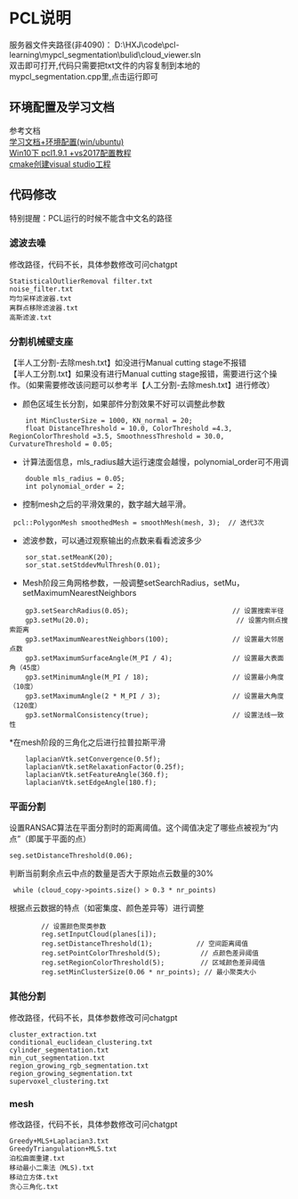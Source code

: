 # PCL说明
服务器文件夹路径(非4090)： D:\HXJ\code\pcl-learning\mypcl_segmentation\bulid\cloud_viewer.sln  
双击即可打开,代码只需要把txt文件的内容复制到本地的mypcl_segmentation.cpp里,点击运行即可 
## 环境配置及学习文档
参考文档  
[学习文档+环境配置(win/ubuntu)](https://www.yuque.com/huangzhongqing/pcl/lnilhi)  
[Win10下 pcl1.9.1 +vs2017配置教程](https://blog.csdn.net/WXG1011/article/details/126779692?ops_request_misc=%257B%2522request%255Fid%2522%253A%2522172287791716800186516374%2522%252C%2522scm%2522%253A%252220140713.130102334.pc%255Fblog.%2522%257D&request_id=172287791716800186516374&biz_id=0&utm_medium=distribute.pc_search_result.none-task-blog-2~blog~first_rank_ecpm_v1~times_rank-6-126779692-null-null.nonecase&utm_term=windows%20%E5%AE%89%E8%A3%85PCL%E5%BA%931.9.1&spm=1018.2226.3001.4450)  
[cmake创建visual studio工程](https://blog.csdn.net/m0_46384757/article/details/121753149?ops_request_misc=%257B%2522request%255Fid%2522%253A%2522172288104516800182710894%2522%252C%2522scm%2522%253A%252220140713.130102334..%2522%257D&request_id=172288104516800182710894&biz_id=0&utm_medium=distribute.pc_search_result.none-task-blog-2~all~sobaiduend~default-1-121753149-null-null.142^v100^control&utm_term=cmake%E5%88%9B%E5%BB%BAVS%E9%A1%B9%E7%9B%AE&spm=1018.2226.3001.4187)  

## 代码修改
特别提醒：PCL运行的时候不能含中文名的路径
### 滤波去噪
修改路径，代码不长，具体参数修改可问chatgpt
```
StatisticalOutlierRemoval filter.txt
noise_filter.txt
均匀采样滤波器.txt
离群点移除滤波器.txt
高斯滤波.txt
```  
### 分割机械壁支座
【半人工分割-去除mesh.txt】如没进行Manual cutting stage不报错  
【半人工分割.txt】如果没有进行Manual cutting stage报错，需要进行这个操作。（如果需要修改该问题可以参考半【人工分割-去除mesh.txt】进行修改）  

* 颜色区域生长分割，如果部件分割效果不好可以调整此参数  
```
    int MinClusterSize = 1000, KN_normal = 20;
    float DistanceThreshold = 10.0, ColorThreshold =4.3, RegionColorThreshold =3.5, SmoothnessThreshold = 30.0, CurvatureThreshold = 0.05;
```  
* 计算法面信息，mls_radius越大运行速度会越慢，polynomial_order可不用调
```
    double mls_radius = 0.05;
    int polynomial_order = 2;
```  
* 控制mesh之后的平滑效果的，数字越大越平滑。
```
 pcl::PolygonMesh smoothedMesh = smoothMesh(mesh, 3);  // 迭代3次
``` 
* 滤波参数，可以通过观察输出的点数来看看滤波多少
```
    sor_stat.setMeanK(20);
    sor_stat.setStddevMulThresh(0.01);
``` 
* Mesh阶段三角网格参数，一般调整setSearchRadius，setMu，setMaximumNearestNeighbors
```
    gp3.setSearchRadius(0.05);                          // 设置搜索半径
    gp3.setMu(20.0);                                     // 设置内侧点搜索距离
    gp3.setMaximumNearestNeighbors(100);                // 设置最大邻居点数
    gp3.setMaximumSurfaceAngle(M_PI / 4);               // 设置最大表面角（45度）
    gp3.setMinimumAngle(M_PI / 18);                     // 设置最小角度（10度）
    gp3.setMaximumAngle(2 * M_PI / 3);                  // 设置最大角度（120度）
    gp3.setNormalConsistency(true);                     // 设置法线一致性
``` 
*在mesh阶段的三角化之后进行拉普拉斯平滑
```
    laplacianVtk.setConvergence(0.5f);
    laplacianVtk.setRelaxationFactor(0.25f);
    laplacianVtk.setFeatureAngle(360.f);
    laplacianVtk.setEdgeAngle(180.f);
``` 

### 平面分割
设置RANSAC算法在平面分割时的距离阈值。这个阈值决定了哪些点被视为“内点”（即属于平面的点）
```
seg.setDistanceThreshold(0.06);
```  
判断当前剩余点云中点的数量是否大于原始点云数量的30%
```
 while (cloud_copy->points.size() > 0.3 * nr_points) 
```  
根据点云数据的特点（如密集度、颜色差异等）进行调整
```
        // 设置颜色聚类参数
        reg.setInputCloud(planes[i]);
        reg.setDistanceThreshold(1);           // 空间距离阈值
        reg.setPointColorThreshold(5);          // 点颜色差异阈值
        reg.setRegionColorThreshold(5);         // 区域颜色差异阈值
        reg.setMinClusterSize(0.06 * nr_points); // 最小聚类大小
```  
### 其他分割
修改路径，代码不长，具体参数修改可问chatgpt
``` 
cluster_extraction.txt
conditional_euclidean_clustering.txt
cylinder_segmentation.txt
min_cut_segmentation.txt
region_growing_rgb_segmentation.txt
region_growing_segmentation.txt
supervoxel_clustering.txt
``` 
### mesh
修改路径，代码不长，具体参数修改可问chatgpt
``` 
Greedy+MLS+Laplacian3.txt
GreedyTriangulation+MLS.txt
泊松曲面重建.txt
移动最小二乘法（MLS).txt
移动立方体.txt
贪心三角化.txt
``` 